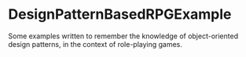 # DesignPatternBasedRPGExample

Some examples written to remember the knowledge of object-oriented design patterns, in the context
of role-playing games.
